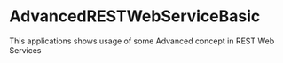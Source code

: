 # AdvancedRESTWebServiceBasic
This applications shows usage of some Advanced concept in REST Web Services

